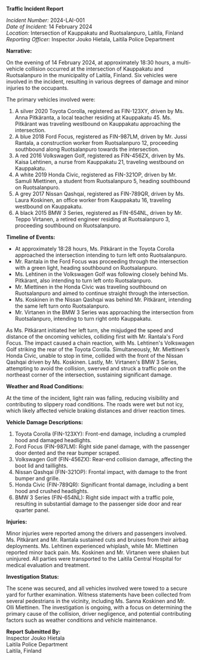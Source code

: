 **Traffic Incident Report**

*Incident Number:* 2024-LAI-001  
*Date of Incident:* 14 February 2024  
*Location:* Intersection of Kauppakatu and Ruotsalanpuro, Laitila, Finland  
*Reporting Officer:* Inspector Jouko Hietala, Laitila Police Department  

**Narrative:**

On the evening of 14 February 2024, at approximately 18:30 hours, a multi-vehicle collision occurred at the intersection of Kauppakatu and Ruotsalanpuro in the municipality of Laitila, Finland. Six vehicles were involved in the incident, resulting in various degrees of damage and minor injuries to the occupants.

The primary vehicles involved were:
1. A silver 2020 Toyota Corolla, registered as FIN-123XY, driven by Ms. Anna Pitkäranta, a local teacher residing at Kauppakatu 45. Ms. Pitkärant was traveling westbound on Kauppakatu approaching the intersection.
2. A blue 2018 Ford Focus, registered as FIN-987LM, driven by Mr. Jussi Rantala, a construction worker from Ruotsalanpuro 12, proceeding southbound along Ruotsalanpuro towards the intersection.
3. A red 2016 Volkswagen Golf, registered as FIN-456ZX, driven by Ms. Kaisa Lehtinen, a nurse from Kauppakatu 21, traveling westbound on Kauppakatu.
4. A white 2019 Honda Civic, registered as FIN-321OP, driven by Mr. Samuli Miettinen, a student from Ruotsalanpuro 5, heading southbound on Ruotsalanpuro.
5. A grey 2017 Nissan Qashqai, registered as FIN-789QR, driven by Ms. Laura Koskinen, an office worker from Kauppakatu 16, traveling westbound on Kauppakatu.
6. A black 2015 BMW 3 Series, registered as FIN-654NL, driven by Mr. Teppo Virtanen, a retired engineer residing at Ruotsalanpuro 3, proceeding southbound on Ruotsalanpuro.

**Timeline of Events:**

- At approximately 18:28 hours, Ms. Pitkärant in the Toyota Corolla approached the intersection intending to turn left onto Ruotsalanpuro.
- Mr. Rantala in the Ford Focus was proceeding through the intersection with a green light, heading southbound on Ruotsalanpuro.
- Ms. Lehtinen in the Volkswagen Golf was following closely behind Ms. Pitkärant, also intending to turn left onto Ruotsalanpuro.
- Mr. Miettinen in the Honda Civic was traveling southbound on Ruotsalanpuro and aimed to continue straight through the intersection.
- Ms. Koskinen in the Nissan Qashqai was behind Mr. Pitkärant, intending the same left turn onto Ruotsalanpuro.
- Mr. Virtanen in the BMW 3 Series was approaching the intersection from Ruotsalanpuro, intending to turn right onto Kauppakatu.

As Ms. Pitkärant initiated her left turn, she misjudged the speed and distance of the oncoming vehicles, colliding first with Mr. Rantala's Ford Focus. The impact caused a chain reaction, with Ms. Lehtinen's Volkswagen Golf striking the rear of the Toyota Corolla. Simultaneously, Mr. Miettinen's Honda Civic, unable to stop in time, collided with the front of the Nissan Qashqai driven by Ms. Koskinen. Lastly, Mr. Virtanen's BMW 3 Series, attempting to avoid the collision, swerved and struck a traffic pole on the northeast corner of the intersection, sustaining significant damage.

**Weather and Road Conditions:**

At the time of the incident, light rain was falling, reducing visibility and contributing to slippery road conditions. The roads were wet but not icy, which likely affected vehicle braking distances and driver reaction times.

**Vehicle Damage Descriptions:**

1. Toyota Corolla (FIN-123XY): Front-end damage, including a crumpled hood and damaged headlights.
2. Ford Focus (FIN-987LM): Right side panel damage, with the passenger door dented and the rear bumper scraped.
3. Volkswagen Golf (FIN-456ZX): Rear-end collision damage, affecting the boot lid and taillights.
4. Nissan Qashqai (FIN-321OP): Frontal impact, with damage to the front bumper and grille.
5. Honda Civic (FIN-789QR): Significant frontal damage, including a bent hood and crushed headlights.
6. BMW 3 Series (FIN-654NL): Right side impact with a traffic pole, resulting in substantial damage to the passenger side door and rear quarter panel.

**Injuries:**

Minor injuries were reported among the drivers and passengers involved. Ms. Pitkärant and Mr. Rantala sustained cuts and bruises from their airbag deployments. Ms. Lehtinen experienced whiplash, while Mr. Miettinen reported minor back pain. Ms. Koskinen and Mr. Virtanen were shaken but uninjured. All parties were transported to the Laitila Central Hospital for medical evaluation and treatment.

**Investigation Status:**

The scene was secured, and all vehicles involved were towed to a secure yard for further examination. Witness statements have been collected from several pedestrians in the vicinity, including Ms. Sanna Koskinen and Mr. Olli Miettinen. The investigation is ongoing, with a focus on determining the primary cause of the collision, driver negligence, and potential contributing factors such as weather conditions and vehicle maintenance.

**Report Submitted By:**  
Inspector Jouko Hietala  
Laitila Police Department  
Laitila, Finland